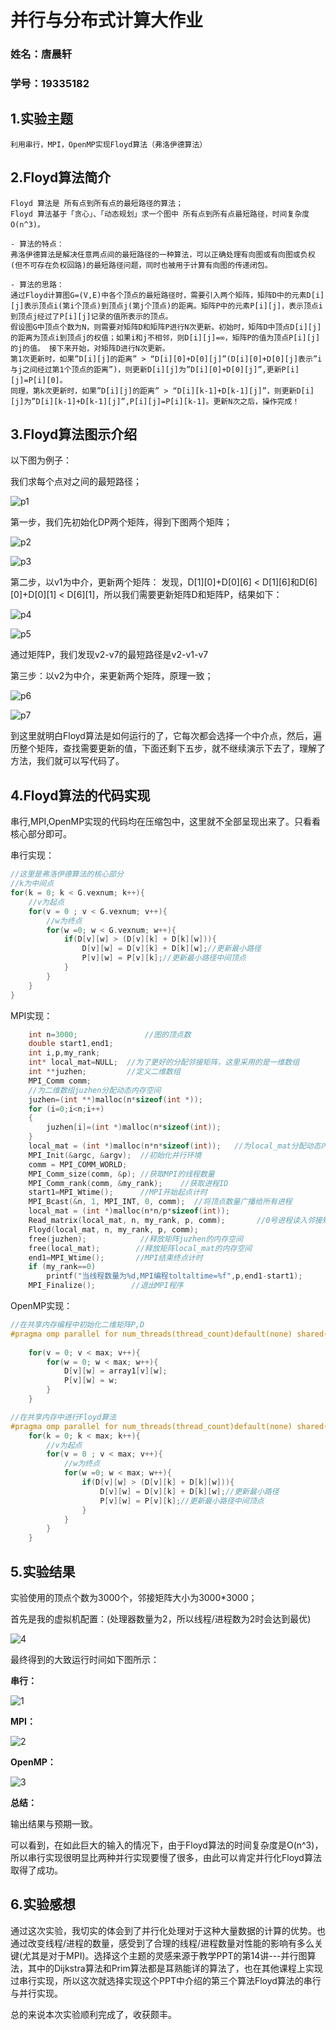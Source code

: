 # **并行与分布式计算大作业**

### 姓名：唐晨轩
### 学号：19335182

## **1.实验主题**
    利用串行，MPI，OpenMP实现Floyd算法（弗洛伊德算法）

## **2.Floyd算法简介**
    Floyd 算法是 所有点到所有点的最短路径的算法；
    Floyd 算法基于「贪心」、「动态规划」求一个图中 所有点到所有点最短路径，时间复杂度 O(n^3)。

    - 算法的特点：
    弗洛伊德算法是解决任意两点间的最短路径的一种算法，可以正确处理有向图或有向图或负权(但不可存在负权回路)的最短路径问题，同时也被用于计算有向图的传递闭包。

    - 算法的思路：
    通过Floyd计算图G=(V,E)中各个顶点的最短路径时，需要引入两个矩阵，矩阵D中的元素D[i][j]表示顶点i(第i个顶点)到顶点j(第j个顶点)的距离。矩阵P中的元素P[i][j]，表示顶点i到顶点j经过了P[i][j]记录的值所表示的顶点。
    假设图G中顶点个数为N，则需要对矩阵D和矩阵P进行N次更新。初始时，矩阵D中顶点D[i][j]的距离为顶点i到顶点j的权值；如果i和j不相邻，则D[i][j]=∞，矩阵P的值为顶点P[i][j]的j的值。 接下来开始，对矩阵D进行N次更新。
    第1次更新时，如果”D[i][j]的距离” > “D[i][0]+D[0][j]”(D[i][0]+D[0][j]表示”i与j之间经过第1个顶点的距离”)，则更新D[i][j]为”D[i][0]+D[0][j]”,更新P[i][j]=P[i][0]。
    同理，第k次更新时，如果”D[i][j]的距离” > “D[i][k-1]+D[k-1][j]”，则更新D[i][j]为”D[i][k-1]+D[k-1][j]”,P[i][j]=P[i][k-1]。更新N次之后，操作完成！

## **3.Floyd算法图示介绍**

以下图为例子：

我们求每个点对之间的最短路径；

![p1](img/P1.png)

第一步，我们先初始化DP两个矩阵，得到下图两个矩阵；

![p2](img/P2.png)

![p3](img/P3.png)

第二步，以v1为中介，更新两个矩阵：
发现，D[1][0]+D[0][6] < D[1][6]和D[6][0]+D[0][1] < D[6][1]，所以我们需要更新矩阵D和矩阵P，结果如下：

![p4](img/P4.png)

![p5](img/P5.png)

通过矩阵P，我们发现v2-v7的最短路径是v2-v1-v7

第三步：以v2为中介，来更新两个矩阵，原理一致；

![p6](img/P6.png)

![p7](img/P7.png)

到这里就明白Floyd算法是如何运行的了，它每次都会选择一个中介点，然后，遍历整个矩阵，查找需要更新的值，下面还剩下五步，就不继续演示下去了，理解了方法，我们就可以写代码了。

## **4.Floyd算法的代码实现**

串行,MPI,OpenMP实现的代码均在压缩包中，这里就不全部呈现出来了。只看看核心部分即可。

串行实现：
```c++
//这里是弗洛伊德算法的核心部分 
//k为中间点 
for(k = 0; k < G.vexnum; k++){
    //v为起点 
    for(v = 0 ; v < G.vexnum; v++){
        //w为终点 
        for(w =0; w < G.vexnum; w++){
            if(D[v][w] > (D[v][k] + D[k][w])){
                D[v][w] = D[v][k] + D[k][w];//更新最小路径 
                P[v][w] = P[v][k];//更新最小路径中间顶点 
            }
        }
    }
}
```

MPI实现：
```c++
    int n=3000;               //图的顶点数
	double start1,end1;
	int i,p,my_rank;
	int* local_mat=NULL;  //为了更好的分配邻接矩阵，这里采用的是一维数组
	int **juzhen;         //定义二维数组
	MPI_Comm comm;         
	//为二维数组juzhen分配动态内存空间
	juzhen=(int **)malloc(n*sizeof(int *));
	for (i=0;i<n;i++)
	{
		juzhen[i]=(int *)malloc(n*sizeof(int));
	}
	local_mat = (int *)malloc(n*n*sizeof(int));   //为local_mat分配动态内存空间
	MPI_Init(&argc, &argv);  //初始化并行环境
	comm = MPI_COMM_WORLD;  
	MPI_Comm_size(comm, &p); //获取MPI的线程数量
	MPI_Comm_rank(comm, &my_rank);    //获取进程ID
	start1=MPI_Wtime();      //MPI开始起点计时
	MPI_Bcast(&n, 1, MPI_INT, 0, comm);  //将顶点数量广播给所有进程
	local_mat = (int *)malloc(n*n/p*sizeof(int));  
	Read_matrix(local_mat, n, my_rank, p, comm);       //0号进程读入邻接矩阵，然后分给所有进程
	Floyd(local_mat, n, my_rank, p, comm);
	free(juzhen);            //释放矩阵juzhen的内存空间
	free(local_mat);        //释放矩阵local_mat的内存空间
	end1=MPI_Wtime();       //MPI结束终点计时
	if (my_rank==0)
		printf("当线程数量为%d,MPI编程toltaltime=%f",p,end1-start1);
	MPI_Finalize();        //退出MPI程序
```

OpenMP实现：

```c++
//在共享内存编程中初始化二维矩阵P,D
#pragma omp parallel for num_threads(thread_count)default(none) shared(array1,P,D,max) private(v,k,w)
	
	for(v = 0; v < max; v++){
		for(w = 0; w < max; w++){
			D[v][w] = array1[v][w];
			P[v][w] = w;
		}
	}

//在共享内存中进行Floyd算法
#pragma omp parallel for num_threads(thread_count)default(none) shared(array1,P,D,max) private(v,k,w)
	for(k = 0; k < max; k++){
		//v为起点 
		for(v = 0 ; v < max; v++){
			//w为终点 
			for(w =0; w < max; w++){
				if(D[v][w] > (D[v][k] + D[k][w])){
					D[v][w] = D[v][k] + D[k][w];//更新最小路径 
					P[v][w] = P[v][k];//更新最小路径中间顶点 
				}
			}
		}
	}
```

## **5.实验结果**

实验使用的顶点个数为3000个，邻接矩阵大小为3000*3000；

首先是我的虚拟机配置：(处理器数量为2，所以线程/进程数为2时会达到最优)

![4](img/4.png)

最终得到的大致运行时间如下图所示：

**串行：**

![1](img/1.png)

**MPI：**

![2](img/2.png)

**OpenMP：**

![3](img/3.png)

**总结：**

输出结果与预期一致。

可以看到，在如此巨大的输入的情况下，由于Floyd算法的时间复杂度是O(n^3)，所以串行实现很明显比两种并行实现要慢了很多，由此可以肯定并行化Floyd算法取得了成功。

## **6.实验感想**

通过这次实验，我切实的体会到了并行化处理对于这种大量数据的计算的优势。也通过改变线程/进程的数量，感受到了合理的线程/进程数量对性能的影响有多么关键(尤其是对于MPI)。选择这个主题的灵感来源于教学PPT的第14讲---并行图算法，其中的Dijkstra算法和Prim算法都是耳熟能详的算法了，也在其他课程上实现过串行实现，所以这次就选择实现这个PPT中介绍的第三个算法Floyd算法的串行与并行实现。

总的来说本次实验顺利完成了，收获颇丰。